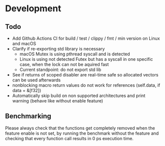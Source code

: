 # Development

## Todo
- Add Github Actions CI for build / test / clippy / fmt / min version on Linux and macOS
- Clarify if re-exporting std library is necessary
  - macOS Mutex is using pthread syscall and is detected
  - Linux is using not detected Futex but has a syscall in one specific case, when the lock can not be aquired fast
  - Current standpoint: do not export std lib
- See if returns of scoped disabler are real-time safe so allocated vectors can be used afterwards
- nonblocking macro return values do not work for references (self.data, if data = &[f32])
- Automatically skip build on non supported architectures and print warning (behave like without enable feature)

## Benchmarking

Please always check that the functions get completely removed when the feature enable is not set, by running the benchmark without the feature and checking that every function call results in 0 ps execution time.

